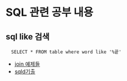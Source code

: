 # SQL 관련 공부 내용

## sql like 검색
```
  SELECT * FROM table where word like '%끝'
```
- [join 예제들](https://cceeun.tistory.com/189)
- [sqld기출](https://stricky.tistory.com/273)
